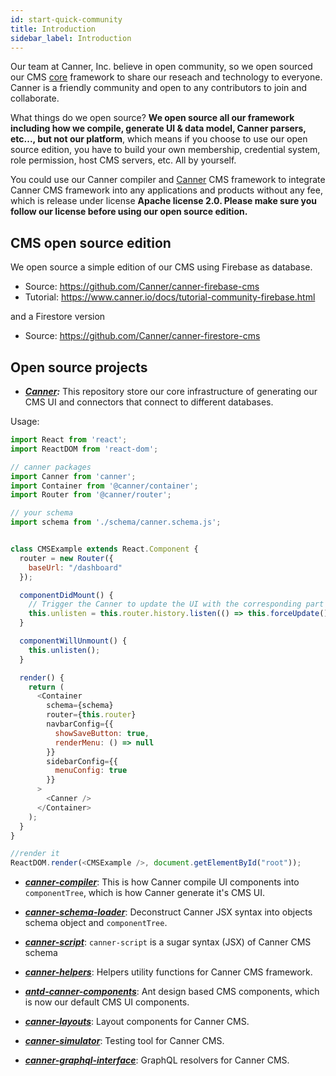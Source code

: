 ```yaml
---
id: start-quick-community
title: Introduction
sidebar_label: Introduction
---
```


Our team at Canner, Inc. believe in open community, so we open sourced our CMS [core](https://en.wikipedia.org/wiki/Open-core_model) framework to share our reseach and technology to everyone. Canner is a friendly community and open to any contributors to join and collaborate.

What things do we open source? **We open source all our framework including how we compile, generate UI & data model, Canner parsers, etc..., but not our platform**, which means if you choose to use our open source edition, you have to build your own membership, credential system, role permission, host CMS servers, etc. All by yourself. 

You could use our Canner compiler and [Canner](https://github.com/canner/canner) CMS framework to integrate Canner CMS framework into any applications and products without any fee, which is release under license **Apache license 2.0. Please make sure you follow our license before using our open source edition.**

## CMS open source edition

We open source a simple edition of our CMS using Firebase as database.

- Source: https://github.com/Canner/canner-firebase-cms
- Tutorial: https://www.canner.io/docs/tutorial-community-firebase.html

and a Firestore version

- Source: https://github.com/Canner/canner-firestore-cms


## Open source projects

- ***[Canner](https://github.com/canner/canner):*** This repository store our core infrastructure of generating our CMS UI and connectors that connect to different databases.

Usage: 

```js
import React from 'react';
import ReactDOM from 'react-dom';

// canner packages
import Canner from 'canner';
import Container from '@canner/container';
import Router from '@canner/router';

// your schema
import schema from './schema/canner.schema.js';


class CMSExample extends React.Component {
  router = new Router({
    baseUrl: "/dashboard"
  });

  componentDidMount() {
    // Trigger the Canner to update the UI with the corresponding part of your CMS.
    this.unlisten = this.router.history.listen(() => this.forceUpdate());
  }

  componentWillUnmount() {
    this.unlisten();
  }

  render() {
    return (
      <Container
        schema={schema}
        router={this.router}
        navbarConfig={{
          showSaveButton: true,
          renderMenu: () => null
        }}
        sidebarConfig={{
          menuConfig: true
        }}
      >
        <Canner />
      </Container>
    );
  }
}

//render it
ReactDOM.render(<CMSExample />, document.getElementById("root"));
```

- ***[canner-compiler](https://github.com/Canner/canner/tree/canary/packages/canner-compiler)***: This is how Canner compile UI components into `componentTree`, which is how Canner generate it's CMS UI.

- ***[canner-schema-loader](https://github.com/Canner/canner/tree/canary/packages/canner-schema-loader)***: Deconstruct Canner JSX syntax into objects schema object and `componentTree`.

- ***[canner-script](https://github.com/Canner/canner/tree/canary/packages/canner-script)***: `canner-script` is a sugar syntax (JSX) of Canner CMS schema

- ***[canner-helpers](https://github.com/Canner/canner/tree/canary/packages/canner-helpers)***: Helpers utility functions for Canner CMS framework.

- ***[antd-canner-components](https://github.com/Canner/antd-canner-components)***: Ant design based CMS components, which is now our default CMS UI components.

- ***[canner-layouts](https://github.com/Canner/canner/tree/canary/packages/canner-layouts)***: Layout components for Canner CMS.

- ***[canner-simulator](https://github.com/Canner/canner/tree/canary/packages/canner-simulator)***: Testing tool for Canner CMS.

- ***[canner-graphql-interface](https://github.com/Canner/canner/tree/canary/packages/canner-graphql-interface)***: GraphQL resolvers for Canner CMS.